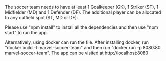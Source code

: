 The soccer team needs to have at least 1 Goalkeeper (GK), 1 Striker (ST), 1 Midfielder (MD) and 1 Defender (DF). The additional player can be allocated to any outfield spot (ST, MD or DF).

Please use "npm install" to install all the dependencies and then use "npm start" to run the app.

Alternatively, using docker can run the file. After installing docker, run "docker build -t marvel-soccer-team" and then run "docker run -p 8080:80 marvel-soccer-team". The app can be visited at http://localhost:8080
